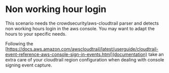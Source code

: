 # Non working hour login

This scenario needs the crowdsecurity/aws-cloudtrail parser and
detects non working hours login in the aws console. You may want to
adapt the hours to your specific needs.

Following the
[https://docs.aws.amazon.com/awscloudtrail/latest/userguide/cloudtrail-event-reference-aws-console-sign-in-events.html](documentation)
take an extra care of your cloudtrail region configuration when
dealing with console signing event capture.
